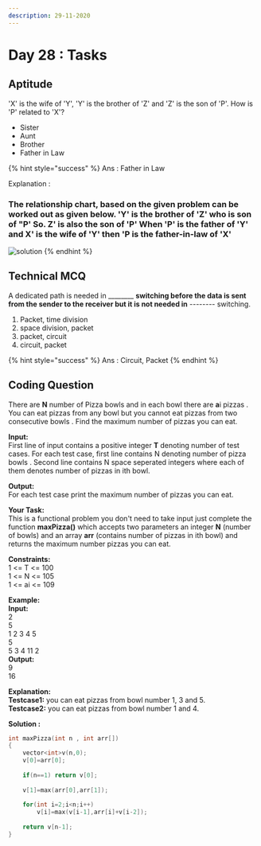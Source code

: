 ```yaml
---
description: 29-11-2020
---
```


# Day 28 : Tasks

## Aptitude 

'X' is the wife of 'Y', 'Y' is the brother of 'Z' and 'Z' is the son of 'P'. How is 'P' related to 'X'?

* Sister
* Aunt
* Brother
* Father in Law

{% hint style="success" %}
Ans : Father in Law  
  
Explanation :

### The relationship chart, based on the given problem can be worked out as given below. 'Y' is the brother of 'Z' who is son of "P' So. Z' is  also the son of 'P' When 'P' is the father of 'Y' and X' is the wife of 'Y' then 'P is the father-in-law of 'X'

![solution](https://haygot.s3.amazonaws.com/questions/95047_109066_ans_e484e7c47a454559a65b69638b68a886.png)
{% endhint %}

## **Technical MCQ**

A dedicated path is needed in \_\_\_\_\_\_\_\_ **switching before the data is sent from the sender to the receiver but it is not needed in**    -------- switching.

1. Packet, time division
2. space division, packet
3. packet, circuit
4. circuit, packet

{% hint style="success" %}
Ans : Circuit, Packet
{% endhint %}

## Coding Question

There are **N** number of Pizza bowls and in each bowl there are **a**i pizzas . You can eat pizzas from any bowl but you cannot eat pizzas from two consecutive bowls . Find the maximum number of pizzas you can eat.

**Input:**  
First line of input contains a positive integer **T** denoting number of test cases. For each test case, first line contains N denoting number of pizza bowls . Second line contains N space seperated integers where each of them denotes number of pizzas in ith bowl.

**Output:**  
For each test case print the maximum number of pizzas you can eat.

**Your Task:**  
This is a functional problem you don't need to take input just complete the function **maxPizza\(\)** which accepts two parameters an integer **N** \(number of bowls\) and an array **arr** \(contains number of pizzas in ith bowl\) and returns the maximum number pizzas you can eat.

**Constraints:**  
1 &lt;= T &lt;= 100  
1 &lt;= N &lt;= 105  
1 &lt;= ai &lt;= 109

**Example:**  
**Input:**  
2  
5  
1 2 3 4 5  
5  
5 3 4 11 2  
**Output:**  
9  
16

**Explanation:  
Testcase1:** you can eat pizzas from bowl number 1, 3 and 5.  
**Testcase2:** you can eat pizzas from bowl number 1 and 4.  
 

**Solution :**

```cpp
int maxPizza(int n , int arr[])
{
    vector<int>v(n,0);
    v[0]=arr[0];
    
    if(n==1) return v[0];
    
    v[1]=max(arr[0],arr[1]);
    
    for(int i=2;i<n;i++)
        v[i]=max(v[i-1],arr[i]+v[i-2]);
        
    return v[n-1];
}
```

